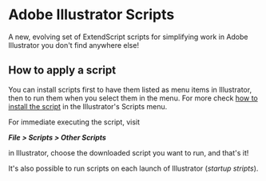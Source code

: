# Adobe Illustrator Scripts

A new, evolving set of ExtendScript scripts for simplifying work in Adobe Illustrator you don't find anywhere else!

## How to apply a script

You can install scripts first to have them listed as menu items in Illustrator, then to run them when you select them in the menu. For more check [how to install the script](https://ai-scripting.docsforadobe.dev/introduction/executingScripts/#installing-scripts-in-the-scripts-menu) in the Illustrator's Scripts menu.

For immediate executing the script, visit

**_File > Scripts > Other Scripts_**

in Illustrator, choose the downloaded script you want to run, and that's it!

It's also possible to run scripts on each launch of Illustrator (_startup stripts_).
